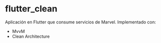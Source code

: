 # flutter_clean

Aplicación en Flutter que consume servicios de Marvel. 
Implementado con:
- MvvM
- Clean Architecture
